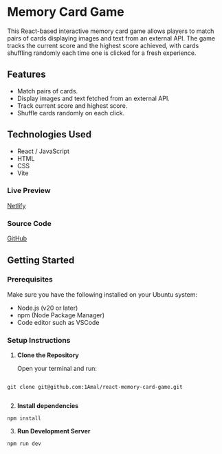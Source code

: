 # Memory Card Game

This React-based interactive memory card game allows players to match pairs of cards displaying images and text from an external API. The game tracks the current score and the highest score achieved, with cards shuffling randomly each time one is clicked for a fresh experience.

## Features

- Match pairs of cards.
- Display images and text fetched from an external API.
- Track current score and highest score.
- Shuffle cards randomly on each click.

## Technologies Used

- React / JavaScript
- HTML
- CSS
- Vite

### Live Preview

[Netlify](https://amal-memory-card-game.netlify.app)

### Source Code

[GitHub](https://github.com/1Amal/react-memory-card-game)

## Getting Started

### Prerequisites

Make sure you have the following installed on your Ubuntu system:

- Node.js (v20 or later)
- npm (Node Package Manager)
- Code editor such as VSCode

### Setup Instructions

1. **Clone the Repository**

   Open your terminal and run:

````

git clone git@github.com:1Amal/react-memory-card-game.git
   
````

2. **Install dependencies**


```
npm install
```

3. **Run Development Server**

```
npm run dev
```


